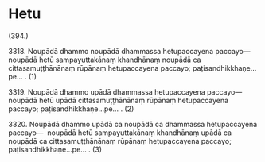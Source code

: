 

# Hetu







(394.)

3318\. Noupādā dhammo noupādā dhammassa hetupaccayena paccayo—  noupādā hetū sampayuttakānaṃ khandhānaṃ noupādā ca cittasamuṭṭhānānaṃ rūpānaṃ hetupaccayena paccayo; paṭisandhikkhaṇe…pe… . (1)

3319\. Noupādā dhammo upādā dhammassa hetupaccayena paccayo—  noupādā hetū upādā cittasamuṭṭhānānaṃ rūpānaṃ hetupaccayena paccayo; paṭisandhikkhaṇe…pe… . (2)

3320\. Noupādā dhammo upādā ca noupādā ca dhammassa hetupaccayena paccayo—  noupādā hetū sampayuttakānaṃ khandhānaṃ upādā ca noupādā ca cittasamuṭṭhānānaṃ rūpānaṃ hetupaccayena paccayo; paṭisandhikkhaṇe…pe… . (3)



